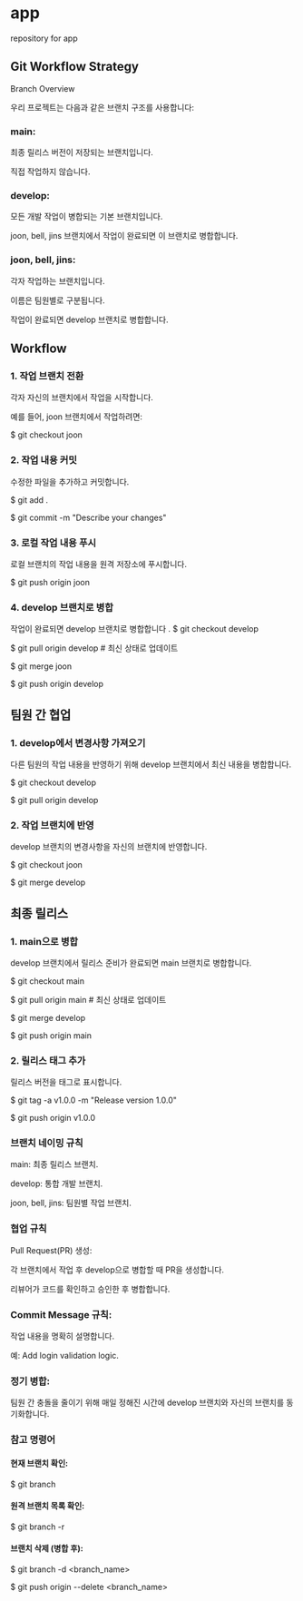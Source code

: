 # app
repository for app


## Git Workflow Strategy
Branch Overview

우리 프로젝트는 다음과 같은 브랜치 구조를 사용합니다:

### main:
최종 릴리스 버전이 저장되는 브랜치입니다.

직접 작업하지 않습니다.

### develop:
모든 개발 작업이 병합되는 기본 브랜치입니다.

joon, bell, jins 브랜치에서 작업이 완료되면 이 브랜치로 병합합니다.

### joon, bell, jins:
각자 작업하는 브랜치입니다.

이름은 팀원별로 구분됩니다.

작업이 완료되면 develop 브랜치로 병합합니다.


## Workflow
### 1. 작업 브랜치 전환
각자 자신의 브랜치에서 작업을 시작합니다.

예를 들어, joon 브랜치에서 작업하려면:

$ git checkout joon

### 2. 작업 내용 커밋
수정한 파일을 추가하고 커밋합니다.

$ git add .

$ git commit -m "Describe your changes"

### 3. 로컬 작업 내용 푸시
로컬 브랜치의 작업 내용을 원격 저장소에 푸시합니다.

$ git push origin joon

### 4. develop 브랜치로 병합
작업이 완료되면 develop 브랜치로 병합합니다
.
$ git checkout develop

$ git pull origin develop  # 최신 상태로 업데이트

$ git merge joon

$ git push origin develop

## 팀원 간 협업
### 1. develop에서 변경사항 가져오기
다른 팀원의 작업 내용을 반영하기 위해 develop 브랜치에서 최신 내용을 병합합니다.

$ git checkout develop

$ git pull origin develop

### 2. 작업 브랜치에 반영
develop 브랜치의 변경사항을 자신의 브랜치에 반영합니다.

$ git checkout joon

$ git merge develop

## 최종 릴리스
### 1. main으로 병합
develop 브랜치에서 릴리스 준비가 완료되면 main 브랜치로 병합합니다.

$ git checkout main

$ git pull origin main  # 최신 상태로 업데이트

$ git merge develop

$ git push origin main

### 2. 릴리스 태그 추가
릴리스 버전을 태그로 표시합니다.

$ git tag -a v1.0.0 -m "Release version 1.0.0"

$ git push origin v1.0.0


### 브랜치 네이밍 규칙
main: 최종 릴리스 브랜치.

develop: 통합 개발 브랜치.

joon, bell, jins: 팀원별 작업 브랜치.

### 협업 규칙
Pull Request(PR) 생성:

각 브랜치에서 작업 후 develop으로 병합할 때 PR을 생성합니다.

리뷰어가 코드를 확인하고 승인한 후 병합합니다.

### Commit Message 규칙:
작업 내용을 명확히 설명합니다.

예: Add login validation logic.

### 정기 병합:
팀원 간 충돌을 줄이기 위해 매일 정해진 시간에 develop 브랜치와 자신의 브랜치를 동기화합니다.

### 참고 명령어
#### 현재 브랜치 확인:
$ git branch

#### 원격 브랜치 목록 확인:
$ git branch -r

#### 브랜치 삭제 (병합 후):
$ git branch -d <branch_name>

$ git push origin --delete <branch_name>

